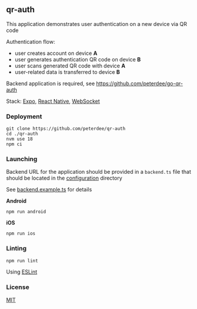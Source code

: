 ## qr-auth

This application demonstrates user authentication on a new device via QR code

Authentication flow:
- user creates account on device **A**
- user generates authentication QR code on device **B**
- user scans generated QR code with device **A**
- user-related data is transferred to device **B**

Backend application is required, see https://github.com/peterdee/go-qr-auth

Stack: [Expo](https://expo.dev), [React Native](https://reactnative.dev), [WebSocket](https://developer.mozilla.org/en-US/docs/Web/API/WebSocket)

### Deployment

```shell script
git clone https://github.com/peterdee/qr-auth
cd ./qr-auth
nvm use 18
npm ci
```

### Launching

Backend URL for the application should be provided in a `backend.ts` file that should be located in the [configuration](./configuration) directory

See [backend.example.ts](./configuration/backend.example.ts) for details

**Android**

```shell script
npm run android
```

**iOS**

```shell script
npm run ios
```

### Linting

```shell script
npm run lint
```

Using [ESLint](https://eslint.org)

### License

[MIT](./LICENSE.md)

